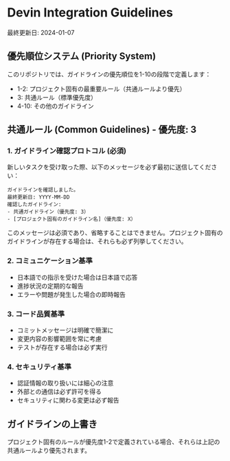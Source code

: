 # Devin Integration Guidelines

最終更新日: 2024-01-07

## 優先順位システム (Priority System)

このリポジトリでは、ガイドラインの優先順位を1-10の段階で定義します：
- 1-2: プロジェクト固有の最重要ルール（共通ルールより優先）
- 3: 共通ルール（標準優先度）
- 4-10: その他のガイドライン

## 共通ルール (Common Guidelines) - 優先度: 3

### 1. ガイドライン確認プロトコル (必須)
新しいタスクを受け取った際、以下のメッセージを必ず最初に送信してください：

```
ガイドラインを確認しました。
最終更新日: YYYY-MM-DD
確認したガイドライン:
- 共通ガイドライン（優先度: 3）
- [プロジェクト固有のガイドライン名]（優先度: X）
```

このメッセージは必須であり、省略することはできません。プロジェクト固有のガイドラインが存在する場合は、それらも必ず列挙してください。

### 2. コミュニケーション基準
- 日本語での指示を受けた場合は日本語で応答
- 進捗状況の定期的な報告
- エラーや問題が発生した場合の即時報告

### 3. コード品質基準
- コミットメッセージは明確で簡潔に
- 変更内容の影響範囲を常に考慮
- テストが存在する場合は必ず実行

### 4. セキュリティ基準
- 認証情報の取り扱いには細心の注意
- 外部との通信は必ず許可を得る
- セキュリティに関わる変更は必ず報告

## ガイドラインの上書き
プロジェクト固有のルールが優先度1-2で定義されている場合、それらは上記の共通ルールより優先されます。
